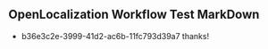## OpenLocalization Workflow Test MarkDown
* b36e3c2e-3999-41d2-ac6b-11fc793d39a7 thanks!

<!--HONumber=Jul16_HO3-->


